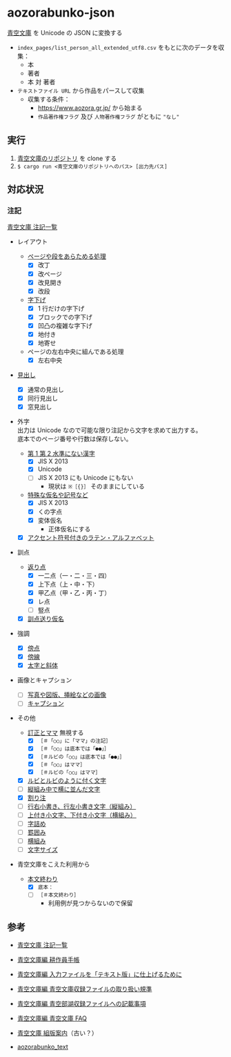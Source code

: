 # aozorabunko-json

[青空文庫](https://www.aozora.gr.jp/) を Unicode の JSON に変換する

- `index_pages/list_person_all_extended_utf8.csv` をもとに次のデータを収集：
  - 本
  - 著者
  - 本 対 著者
- `テキストファイル URL` から作品をパースして収集
  - 収集する条件：
    - https://www.aozora.gr.jp/ から始まる
    - `作品著作権フラグ` 及び `人物著作権フラグ` がともに `"なし"`

## 実行

1. [青空文庫のリポジトリ](https://github.com/aozorabunko/aozorabunko) を clone する
2. `$ cargo run <青空文庫のリポジトリへのパス> [出力先パス]`

## 対応状況

### 注記

[青空文庫 注記一覧](https://www.aozora.gr.jp/annotation/)

- レイアウト
  - [ページや段をあらためる処理](https://www.aozora.gr.jp/annotation/layout_1.html#kaicho+kaidan)
    - [x] 改丁
    - [x] 改ページ
    - [x] 改見開き
    - [x] 改段
  - [字下げ](https://www.aozora.gr.jp/annotation/layout_2.html#jisage_kakushu)
    - [x] 1 行だけの字下げ
    - [x] ブロックでの字下げ
    - [x] 凹凸の複雑な字下げ
    - [x] 地付き
    - [x] 地寄せ
  - ページの左右中央に組んである処理
    - [x] 左右中央

- [見出し](https://www.aozora.gr.jp/annotation/heading.html)
  - [x] 通常の見出し
  - [x] 同行見出し
  - [x] 窓見出し

- 外字  
  出力は Unicode なので可能な限り注記から文字を求めて出力する。  
  底本でのページ番号や行数は保存しない。  

  - [第 1 第 2 水準にない漢字](https://www.aozora.gr.jp/annotation/external_character.html#0208gaiji_chuki)
    - [x] JIS X 2013
    - [x] Unicode
    - [ ] JIS X 2013 にも Unicode にもない
      - 現状は `※［{}］` そのままにしている

  - [特殊な仮名や記号など](https://www.aozora.gr.jp/annotation/external_character.html#tokushu)
    - [x] JIS X 2013
    - [x] くの字点
    - [x] 変体仮名
      - 正体仮名にする

  - [x] [アクセント符号付きのラテン・アルファベット](https://www.aozora.gr.jp/annotation/external_character.html#accent)

- 訓点
  - [返り点](https://www.aozora.gr.jp/annotation/kunten.html#kaeriten_chuki)
    - [x] 一二点（一・二・三・四）
    - [x] 上下点（上・中・下）
    - [x] 甲乙点（甲・乙・丙・丁）
    - [x] レ点
    - [ ] 竪点
  - [x] [訓点送り仮名](https://www.aozora.gr.jp/annotation/kunten.html#kunten_okurigana_chuki)

- 強調
  - [x] [傍点](https://www.aozora.gr.jp/annotation/emphasis.html#boten_chuki)
  - [x] [傍線](https://www.aozora.gr.jp/annotation/emphasis.html#bosen_chuki)
  - [x] [太字と斜体](https://www.aozora.gr.jp/annotation/emphasis.html#futoji_gothic,shatai_italic)

- 画像とキャプション
  - [ ] [写真や図版、挿絵などの画像](https://www.aozora.gr.jp/annotation/graphics.html#gazo_chuki)
  - [ ] [キャプション](https://www.aozora.gr.jp/annotation/graphics.html#caption)

- その他
  - [訂正とママ](https://www.aozora.gr.jp/annotation/etc.html#teisei_mama)
    無視する
    - [x] `［＃「○○」に「ママ」の注記］`
    - [x] `［＃「○○」は底本では「●●」］`
    - [x] `［＃ルビの「○○」は底本では「●●」］`
    - [x] `［＃「○○」はママ］`
    - [x] `［＃ルビの「○○」はママ］`
    
  - [x] [ルビとルビのように付く文字](https://www.aozora.gr.jp/annotation/etc.html#ruby)
  - [ ] [縦組み中で横に並んだ文字](https://www.aozora.gr.jp/annotation/etc.html#tatechu_yoko)
  - [x] [割り注](https://www.aozora.gr.jp/annotation/etc.html#warichu)
  - [ ] [行右小書き、行左小書き文字（縦組み）](https://www.aozora.gr.jp/annotation/etc.html#gyomigi_gyohidari)
  - [ ] [上付き小文字、下付き小文字（横組み）](https://www.aozora.gr.jp/annotation/etc.html#uwatsuki_shitatsuki)
  - [ ] [字詰め](https://www.aozora.gr.jp/annotation/etc.html#jizume)
  - [ ] [罫囲み](https://www.aozora.gr.jp/annotation/etc.html#keigakomi)
  - [ ] [横組み](https://www.aozora.gr.jp/annotation/etc.html#yokogumi)
  - [ ] [文字サイズ](https://www.aozora.gr.jp/annotation/etc.html#moji_size)

- 青空文庫をこえた利用から

  - [本文終わり](https://www.aozora.gr.jp/annotation/extra.html#end_annotation)
    - [x] `底本：`
    - [ ] `［＃本文終わり］`
      - 利用例が見つからないので保留

## 参考

- [青空文庫 注記一覧](https://www.aozora.gr.jp/annotation/)
- [青空文庫編 耕作員手帳](https://www.aozora.gr.jp/guide/techo.html)
- [青空文庫編 入力ファイルを「テキスト版」に仕上げるために](https://www.aozora.gr.jp/KOSAKU/textfile_checklist/index.html)
- [青空文庫編 青空文庫収録ファイルの取り扱い規準](https://www.aozora.gr.jp/guide/kijyunn.html)
- [青空文庫編 青空部湖収録ファイルへの記載事項](https://www.aozora.gr.jp/guide/kisai.html)
- [青空文庫編 青空文庫 FAQ](https://www.aozora.gr.jp/guide/aozora_bunko_faq.html)

- [青空文庫 組版案内](http://kumihan.aozora.gr.jp/)（古い？）

- [aozorabunko_text](https://github.com/aozorahack/aozorabunko_text)
